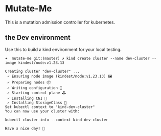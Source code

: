 # Mutate-Me

This is a mutation admission controller for kubernetes. 

## the Dev environment

Use this to build a kind environment for your local testing.

```
➜  mutate-me git:(master) ✗ kind create cluster --name dev-cluster --image kindest/node:v1.23.13

Creating cluster "dev-cluster" ...
 ✓ Ensuring node image (kindest/node:v1.23.13) 🖼 
 ✓ Preparing nodes 📦  
 ✓ Writing configuration 📜 
 ✓ Starting control-plane 🕹️ 
 ✓ Installing CNI 🔌 
 ✓ Installing StorageClass 💾 
Set kubectl context to "kind-dev-cluster"
You can now use your cluster with:

kubectl cluster-info --context kind-dev-cluster

Have a nice day! 👋